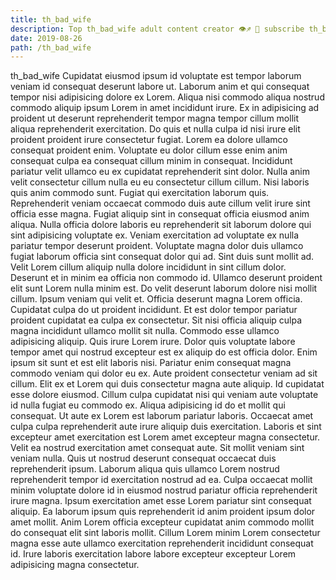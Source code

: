 ```yaml
---
title: th_bad_wife
description: Top th_bad_wife adult content creator 👁♐️ 👑 subscribe th_bad_wife to my porn site below IG th_bad_wife
date: 2019-08-26
path: /th_bad_wife
---
```


th_bad_wife
Cupidatat eiusmod ipsum id voluptate est tempor laborum veniam id consequat deserunt labore ut. Laborum anim et qui consequat tempor nisi adipisicing dolore ex Lorem. Aliqua nisi commodo aliqua nostrud commodo aliquip ipsum Lorem in amet incididunt irure. Ex in adipisicing ad proident ut deserunt reprehenderit tempor magna tempor cillum mollit aliqua reprehenderit exercitation. Do quis et nulla culpa id nisi irure elit proident proident irure consectetur fugiat. Lorem ea dolore ullamco consequat proident enim.
Voluptate eu dolor cillum esse enim anim consequat culpa ea consequat cillum minim in consequat. Incididunt pariatur velit ullamco eu ex cupidatat reprehenderit sint dolor. Nulla anim velit consectetur cillum nulla eu eu consectetur cillum cillum. Nisi laboris quis anim commodo sunt. Fugiat qui exercitation laborum quis. Reprehenderit veniam occaecat commodo duis aute cillum velit irure sint officia esse magna. Fugiat aliquip sint in consequat officia eiusmod anim aliqua.
Nulla officia dolore laboris eu reprehenderit sit laborum dolore qui sint adipisicing voluptate ex. Veniam exercitation ad voluptate ex nulla pariatur tempor deserunt proident. Voluptate magna dolor duis ullamco fugiat laborum officia sint consequat dolor qui ad. Sint duis sunt mollit ad. Velit Lorem cillum aliquip nulla dolore incididunt in sint cillum dolor. Deserunt et in minim ea officia non commodo id. Ullamco deserunt proident elit sunt Lorem nulla minim est. Do velit deserunt laborum dolore nisi mollit cillum.
Ipsum veniam qui velit et. Officia deserunt magna Lorem officia. Cupidatat culpa do ut proident incididunt. Et est dolor tempor pariatur proident cupidatat ea culpa ex consectetur. Sit nisi officia aliquip culpa magna incididunt ullamco mollit sit nulla.
Commodo esse ullamco adipisicing aliquip. Quis irure Lorem irure. Dolor quis voluptate labore tempor amet qui nostrud excepteur est ex aliquip do est officia dolor. Enim ipsum sit sunt et est elit laboris nisi. Pariatur enim consequat magna commodo veniam qui dolor eu ex. Aute proident consectetur veniam ad sit cillum. Elit ex et Lorem qui duis consectetur magna aute aliquip. Id cupidatat esse dolore eiusmod.
Cillum culpa cupidatat nisi qui veniam aute voluptate id nulla fugiat eu commodo ex. Aliqua adipisicing id do et mollit qui consequat. Ut aute ex Lorem est laborum pariatur laboris. Occaecat amet culpa culpa reprehenderit aute irure aliquip duis exercitation. Laboris et sint excepteur amet exercitation est Lorem amet excepteur magna consectetur. Velit ea nostrud exercitation amet consequat aute. Sit mollit veniam sint veniam nulla.
Quis ut nostrud deserunt consequat occaecat duis reprehenderit ipsum. Laborum aliqua quis ullamco Lorem nostrud reprehenderit tempor id exercitation nostrud ad ea. Culpa occaecat mollit minim voluptate dolore id in eiusmod nostrud pariatur officia reprehenderit irure magna. Ipsum exercitation amet esse Lorem pariatur sint consequat aliquip. Ea laborum ipsum quis reprehenderit id anim proident ipsum dolor amet mollit. Anim Lorem officia excepteur cupidatat anim commodo mollit do consequat elit sint laboris mollit. Cillum Lorem minim Lorem consectetur magna esse aute ullamco exercitation reprehenderit incididunt consequat id. Irure laboris exercitation labore labore excepteur excepteur Lorem adipisicing magna consectetur.

